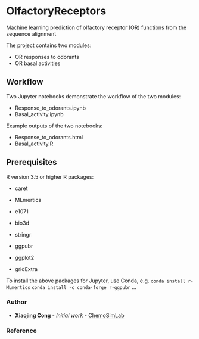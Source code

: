 # OlfactoryReceptors
Machine learning prediction of olfactory receptor (OR) functions from the sequence alignment

The project contains two modules:
- OR responses to odorants
- OR basal activities

## Workflow
Two Jupyter notebooks demonstrate the workflow of the two modules:
- Response_to_odorants.ipynb
- Basal_activity.ipynb

Example outputs of the two notebooks:
- Response_to_odorants.html
- Basal_activity.R

## Prerequisites
R version 3.5 or higher
R packages: 
- caret
- MLmertics
- e1071
- bio3d
- stringr
- ggpubr

- ggplot2
- gridExtra

To install the above packages for Jupyter, use Conda, e.g. 
`conda install r-MLmertics`
`conda install -c conda-forge r-ggpubr`
...


### Author
* **Xiaojing Cong** - *Initial work* - [ChemoSimLab](http://chemosim.unice.fr/)

### Reference

